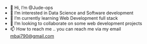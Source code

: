 - 👋 Hi, I’m @Jude-ops
- 👀 I’m interested in Data Science and Software development
- 🌱 I’m currently learning Web Development full stack
- 💞️ I’m looking to collaborate on some web development projects
- 📫 How to reach me .. you can reach me via my email mbaj790@gmail.com

<!---
Jude-ops/Jude-ops is a ✨ special ✨ repository because its `README.md` (this file) appears on your GitHub profile.
You can click the Preview link to take a look at your changes.
--->
